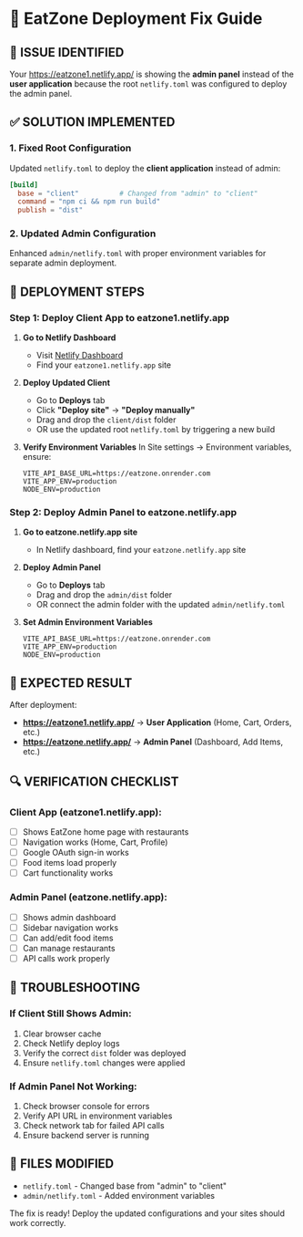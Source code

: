 # 🚀 EatZone Deployment Fix Guide

## 🎯 **ISSUE IDENTIFIED**
Your https://eatzone1.netlify.app/ is showing the **admin panel** instead of the **user application** because the root `netlify.toml` was configured to deploy the admin panel.

## ✅ **SOLUTION IMPLEMENTED**

### 1. **Fixed Root Configuration**
Updated `netlify.toml` to deploy the **client application** instead of admin:
```toml
[build]
  base = "client"          # Changed from "admin" to "client"
  command = "npm ci && npm run build"
  publish = "dist"
```

### 2. **Updated Admin Configuration**
Enhanced `admin/netlify.toml` with proper environment variables for separate admin deployment.

## 🔧 **DEPLOYMENT STEPS**

### **Step 1: Deploy Client App to eatzone1.netlify.app**

1. **Go to Netlify Dashboard**
   - Visit [Netlify Dashboard](https://app.netlify.com)
   - Find your `eatzone1.netlify.app` site

2. **Deploy Updated Client**
   - Go to **Deploys** tab
   - Click **"Deploy site"** → **"Deploy manually"**
   - Drag and drop the `client/dist` folder
   - OR use the updated root `netlify.toml` by triggering a new build

3. **Verify Environment Variables**
   In Site settings → Environment variables, ensure:
   ```
   VITE_API_BASE_URL=https://eatzone.onrender.com
   VITE_APP_ENV=production
   NODE_ENV=production
   ```

### **Step 2: Deploy Admin Panel to eatzone.netlify.app**

1. **Go to eatzone.netlify.app site**
   - In Netlify dashboard, find your `eatzone.netlify.app` site

2. **Deploy Admin Panel**
   - Go to **Deploys** tab
   - Drag and drop the `admin/dist` folder
   - OR connect the admin folder with the updated `admin/netlify.toml`

3. **Set Admin Environment Variables**
   ```
   VITE_API_BASE_URL=https://eatzone.onrender.com
   VITE_APP_ENV=production
   NODE_ENV=production
   ```

## 🎉 **EXPECTED RESULT**

After deployment:
- **https://eatzone1.netlify.app/** → **User Application** (Home, Cart, Orders, etc.)
- **https://eatzone.netlify.app/** → **Admin Panel** (Dashboard, Add Items, etc.)

## 🔍 **VERIFICATION CHECKLIST**

### Client App (eatzone1.netlify.app):
- [ ] Shows EatZone home page with restaurants
- [ ] Navigation works (Home, Cart, Profile)
- [ ] Google OAuth sign-in works
- [ ] Food items load properly
- [ ] Cart functionality works

### Admin Panel (eatzone.netlify.app):
- [ ] Shows admin dashboard
- [ ] Sidebar navigation works
- [ ] Can add/edit food items
- [ ] Can manage restaurants
- [ ] API calls work properly

## 🚨 **TROUBLESHOOTING**

### If Client Still Shows Admin:
1. Clear browser cache
2. Check Netlify deploy logs
3. Verify the correct `dist` folder was deployed
4. Ensure `netlify.toml` changes were applied

### If Admin Panel Not Working:
1. Check browser console for errors
2. Verify API URL in environment variables
3. Check network tab for failed API calls
4. Ensure backend server is running

## 📝 **FILES MODIFIED**
- `netlify.toml` - Changed base from "admin" to "client"
- `admin/netlify.toml` - Added environment variables

The fix is ready! Deploy the updated configurations and your sites should work correctly.
